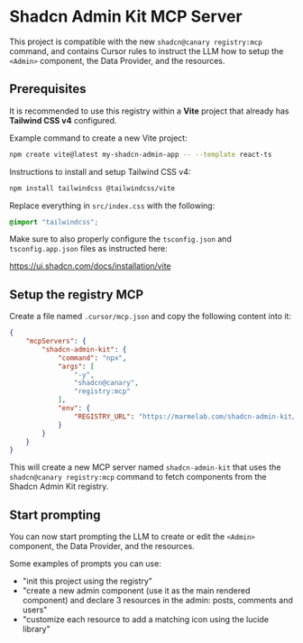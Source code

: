 # Shadcn Admin Kit MCP Server

This project is compatible with the new `shadcn@canary registry:mcp` command, and contains Cursor rules to instruct the LLM how to setup the `<Admin>` component, the Data Provider, and the resources.

## Prerequisites

It is recommended to use this registry within a **Vite** project that already has **Tailwind CSS v4** configured.

Example command to create a new Vite project:

```bash
npm create vite@latest my-shadcn-admin-app -- --template react-ts
```

Instructions to install and setup Tailwind CSS v4:

```bash
npm install tailwindcss @tailwindcss/vite
```

Replace everything in `src/index.css` with the following:

```css
@import "tailwindcss";
```

Make sure to also properly configure the `tsconfig.json` and `tsconfig.app.json` files as instructed here:

<https://ui.shadcn.com/docs/installation/vite>

## Setup the registry MCP

Create a file named `.cursor/mcp.json` and copy the following content into it:

```json
{
    "mcpServers": {
        "shadcn-admin-kit": {
            "command": "npx",
            "args": [
                "-y",
                "shadcn@canary",
                "registry:mcp"
            ],
            "env": {
                "REGISTRY_URL": "https://marmelab.com/shadcn-admin-kit/r/registry.json"
            }
        }
    }
}
```

This will create a new MCP server named `shadcn-admin-kit` that uses the `shadcn@canary registry:mcp` command to fetch components from the Shadcn Admin Kit registry.

## Start prompting

You can now start prompting the LLM to create or edit the `<Admin>` component, the Data Provider, and the resources.

Some examples of prompts you can use:

- "init this project using the registry"
- "create a new admin component (use it as the main rendered component) and declare 3 resources in the admin: posts, comments and users"
- "customize each resource to add a matching icon using the lucide library"
